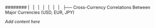######## |   |   |   |   |   |   |   ├── Cross-Currency Correlations Between Major Currencies (USD, EUR, JPY)

*Add content here*